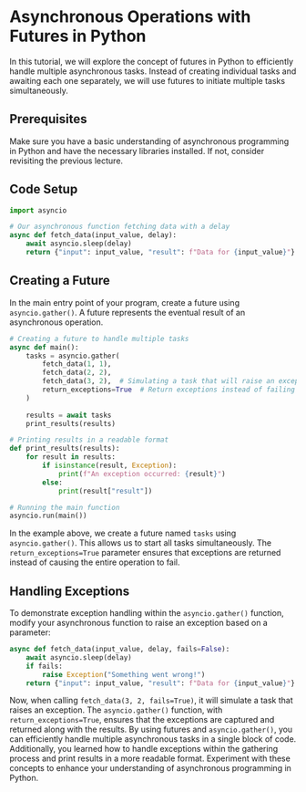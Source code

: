 # Asynchronous Operations with Futures in Python

In this tutorial, we will explore the concept of futures in Python to efficiently handle multiple asynchronous tasks. Instead of creating individual tasks and awaiting each one separately, we will use futures to initiate multiple tasks simultaneously.

## Prerequisites

Make sure you have a basic understanding of asynchronous programming in Python and have the necessary libraries installed. If not, consider revisiting the previous lecture.

## Code Setup

```python
import asyncio

# Our asynchronous function fetching data with a delay
async def fetch_data(input_value, delay):
    await asyncio.sleep(delay)
    return {"input": input_value, "result": f"Data for {input_value}"}
```

## Creating a Future

In the main entry point of your program, create a future using `asyncio.gather()`. A future represents the eventual result of an asynchronous operation.

```python
# Creating a future to handle multiple tasks
async def main():
    tasks = asyncio.gather(
        fetch_data(1, 1),
        fetch_data(2, 2),
        fetch_data(3, 2),  # Simulating a task that will raise an exception
        return_exceptions=True  # Return exceptions instead of failing
    )
  
    results = await tasks
    print_results(results)

# Printing results in a readable format
def print_results(results):
    for result in results:
        if isinstance(result, Exception):
            print(f"An exception occurred: {result}")
        else:
            print(result["result"])

# Running the main function
asyncio.run(main())
```

In the example above, we create a future named `tasks` using `asyncio.gather()`. This allows us to start all tasks simultaneously. The `return_exceptions=True` parameter ensures that exceptions are returned instead of causing the entire operation to fail.

## Handling Exceptions

To demonstrate exception handling within the `asyncio.gather()` function, modify your asynchronous function to raise an exception based on a parameter:

```python
async def fetch_data(input_value, delay, fails=False):
    await asyncio.sleep(delay)
    if fails:
        raise Exception("Something went wrong!")
    return {"input": input_value, "result": f"Data for {input_value}"}
```

Now, when calling `fetch_data(3, 2, fails=True)`, it will simulate a task that raises an exception. The `asyncio.gather()` function, with `return_exceptions=True`, ensures that the exceptions are captured and returned along with the results. By using futures and `asyncio.gather()`, you can efficiently handle multiple asynchronous tasks in a single block of code. Additionally, you learned how to handle exceptions within the gathering process and print results in a more readable format. Experiment with these concepts to enhance your understanding of asynchronous programming in Python.
